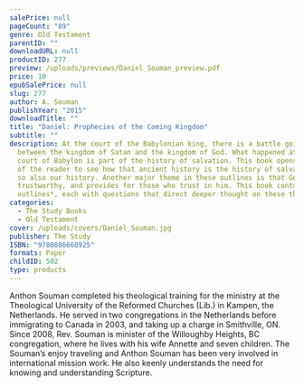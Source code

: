 ```yaml
---
salePrice: null
pageCount: "89"
genre: Old Testament
parentID: ""
downloadURL: null
productID: 277
preview: /uploads/previews/Daniel_Souman_preview.pdf
price: 10
epubSalePrice: null
slug: 277
author: A. Souman
publishYear: "2015"
downloadTitle: ""
title: "Daniel: Prophecies of the Coming Kingdom"
subtitle: ""
description: At the court of the Babylonian king, there is a battle going on
  between the kingdom of Satan and the kingdom of God. What happened at the
  court of Babylon is part of the history of salvation. This book opens the eyes
  of the reader to see how that ancient history is the history of salvation, and
  so also our history. Another major theme in these outlines is that God is
  trustworthy, and provides for those who trust in him. This book contains *12
  outlines*, each with questions that direct deeper thought on these themes.
categories:
  - The Study Books
  - Old Testament
cover: /uploads/covers/Daniel_Souman.jpg
publisher: The Study
ISBN: "9780886660925"
formats: Paper
childID: 502
type: products
---
```

Anthon Souman completed his theological training for the ministry at the Theological University of the Reformed Churches (Lib.) in Kampen, the Netherlands. He served in two congregations in the Netherlands before immigrating to Canada in 2003, and taking up a charge in Smithville, ON. Since 2008, Rev. Souman is minister of the Willoughby Heights, BC congregation, where he lives with his wife Annette and seven children. The Soumanʼs enjoy traveling and Anthon Souman has been very involved in international mission work. He also keenly understands the need for knowing and understanding Scripture.